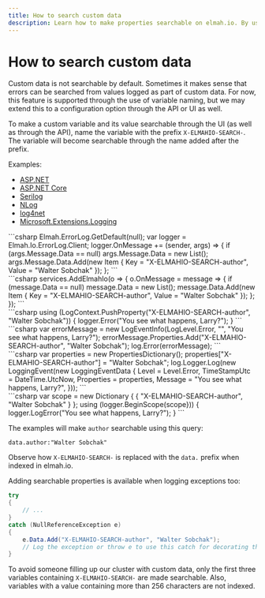 ```yaml
---
title: How to search custom data
description: Learn how to make properties searchable on elmah.io. By using a special naming convention you can run full-text searches on custom properties.
---
```


# How to search custom data

Custom data is not searchable by default. Sometimes it makes sense that errors can be searched from values logged as part of custom data. For now, this feature is supported through the use of variable naming, but we may extend this to a configuration option through the API or UI as well.

To make a custom variable and its value searchable through the UI (as well as through the API), name the variable with the prefix `X-ELMAHIO-SEARCH-`. The variable will become searchable through the name added after the prefix.

Examples:

<div class="tabbable-responsive">
<div class="tabbable">
<ul class="nav nav-tabs" role="tablist">
    <li role="presentation" class="nav-item"><a class="nav-link active" href="#aspnet" aria-controls="home" role="tab" data-toggle="tab">ASP.NET</a></li>
    <li role="presentation" class="nav-item"><a class="nav-link" href="#aspnetcore" aria-controls="profile" role="tab" data-toggle="tab">ASP.NET Core</a></li>
    <li role="presentation" class="nav-item"><a class="nav-link" href="#serilog" aria-controls="profile" role="tab" data-toggle="tab">Serilog</a></li>
    <li role="presentation" class="nav-item"><a class="nav-link" href="#nlog" aria-controls="profile" role="tab" data-toggle="tab">NLog</a></li>
    <li role="presentation" class="nav-item"><a class="nav-link" href="#log4net" aria-controls="profile" role="tab" data-toggle="tab">log4net</a></li>
    <li role="presentation" class="nav-item"><a class="nav-link" href="#mel" aria-controls="profile" role="tab" data-toggle="tab">Microsoft.Extensions.Logging</a></li>
</ul>
</div>
</div>

<div class="tab-content tab-content-tabbable" markdown="1">
<div role="tabpanel" class="tab-pane active" id="aspnet" markdown="1">
```csharp
Elmah.ErrorLog.GetDefault(null);
var logger = Elmah.Io.ErrorLog.Client;
logger.OnMessage += (sender, args) =>
{
    if (args.Message.Data == null) args.Message.Data = new List<Item>();
    args.Message.Data.Add(new Item { Key = "X-ELMAHIO-SEARCH-author", Value = "Walter Sobchak" });
};
```
</div>
<div role="tabpanel" class="tab-pane" id="aspnetcore" markdown="1">
```csharp
services.AddElmahIo(o =>
{
    o.OnMessage = message =>
    {
        if (message.Data == null) message.Data = new List<Item>();
        message.Data.Add(new Item { Key = "X-ELMAHIO-SEARCH-author", Value = "Walter Sobchak" });
    };
});
```
</div>
<div role="tabpanel" class="tab-pane" id="serilog" markdown="1">
```csharp
using (LogContext.PushProperty("X-ELMAHIO-SEARCH-author", "Walter Sobchak"))
{
    logger.Error("You see what happens, Larry?");
}
```
</div>
<div role="tabpanel" class="tab-pane" id="nlog" markdown="1">
```csharp
var errorMessage = new LogEventInfo(LogLevel.Error, "", "You see what happens, Larry?");
errorMessage.Properties.Add("X-ELMAHIO-SEARCH-author", "Walter Sobchak");
log.Error(errorMessage);
```
</div>
<div role="tabpanel" class="tab-pane" id="log4net" markdown="1">
```csharp
var properties = new PropertiesDictionary();
properties["X-ELMAHIO-SEARCH-author"] = "Walter Sobchak";
log.Logger.Log(new LoggingEvent(new LoggingEventData
{
    Level = Level.Error,
    TimeStampUtc = DateTime.UtcNow,
    Properties = properties,
    Message = "You see what happens, Larry?",
}));
```
</div>
<div role="tabpanel" class="tab-pane" id="mel" markdown="1">
```csharp
var scope = new Dictionary<string, object> { { "X-ELMAHIO-SEARCH-author", "Walter Sobchak" } };
using (logger.BeginScope(scope}))
{
    logger.LogError("You see what happens, Larry?");
}
```
</div>
</div>

The examples will make `author` searchable using this query:

```
data.author:"Walter Sobchak"
```

Observe how `X-ELMAHIO-SEARCH-` is replaced with the `data.` prefix when indexed in elmah.io.

Adding searchable properties is available when logging exceptions too:

```csharp
try
{
    // ...
}
catch (NullReferenceException e)
{
    e.Data.Add("X-ELMAHIO-SEARCH-author", "Walter Sobchak");
    // Log the exception or throw e to use this catch for decorating the exception
}
```

To avoid someone filling up our cluster with custom data, only the first three variables containing `X-ELMAHIO-SEARCH-` are made searchable. Also, variables with a value containing more than 256 characters are not indexed.